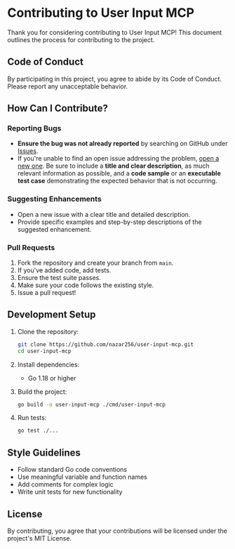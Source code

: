 # Contributing to User Input MCP

Thank you for considering contributing to User Input MCP! This document outlines the process for contributing to the project.

## Code of Conduct

By participating in this project, you agree to abide by its Code of Conduct. Please report any unacceptable behavior.

## How Can I Contribute?

### Reporting Bugs

- **Ensure the bug was not already reported** by searching on GitHub under [Issues](https://github.com/nazar256/user-input-mcp/issues).
- If you're unable to find an open issue addressing the problem, [open a new one](https://github.com/nazar256/user-input-mcp/issues/new). Be sure to include a **title and clear description**, as much relevant information as possible, and a **code sample** or an **executable test case** demonstrating the expected behavior that is not occurring.

### Suggesting Enhancements

- Open a new issue with a clear title and detailed description.
- Provide specific examples and step-by-step descriptions of the suggested enhancement.

### Pull Requests

1. Fork the repository and create your branch from `main`.
2. If you've added code, add tests.
3. Ensure the test suite passes.
4. Make sure your code follows the existing style.
5. Issue a pull request!

## Development Setup

1. Clone the repository:
   ```bash
   git clone https://github.com/nazar256/user-input-mcp.git
   cd user-input-mcp
   ```

2. Install dependencies:
   - Go 1.18 or higher

3. Build the project:
   ```bash
   go build -o user-input-mcp ./cmd/user-input-mcp
   ```

4. Run tests:
   ```bash
   go test ./...
   ```

## Style Guidelines

- Follow standard Go code conventions
- Use meaningful variable and function names
- Add comments for complex logic
- Write unit tests for new functionality

## License

By contributing, you agree that your contributions will be licensed under the project's MIT License. 